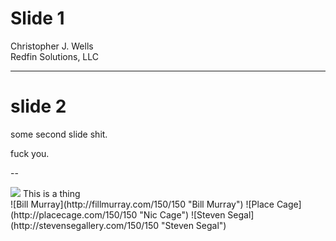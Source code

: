 # Slide 1
Christopher J. Wells  
Redfin Solutions, LLC

---

# slide 2

some second slide shit.

fuck you.

--

<img class="secondary" src="https://en.gravatar.com/userimage/45857937/d42cf9e078d9582683fb05a648c0764e.jpg?size=100">
This is a thing

<div class="thumbrow">
![Bill Murray](http://fillmurray.com/150/150 "Bill Murray")
![Place Cage](http://placecage.com/150/150 "Nic Cage")
![Steven Segal](http://stevensegallery.com/150/150 "Steven Segal")
</div>